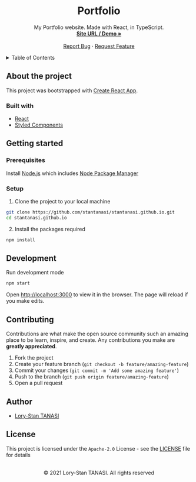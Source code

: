 <h1 align="center">Portfolio</h1>

<p align="center">
  My Portfolio website. Made with React, in TypeScript.
  <br />
  <a href="https://stantanasi.github.io">
    <strong>Site URL / Demo »</strong>
  </a>
  <br />
  <br />
  <a href="https://github.com/stantanasi/stantanasi.github.io/issues">Report Bug</a>
  ·
  <a href="https://github.com/stantanasi/stantanasi.github.io/issues">Request Feature</a>
</p>

<details>
  <summary>Table of Contents</summary>

  * [About the project](#about-the-project)
    * [Built with](#built-with)
  * [Getting started](#getting-started)
    * [Prerequisites](#prerequisites)
    * [Setup](#setup)
  * [Development](#development)
  * [Contributing](#contributing)
  * [Author](#author)
  * [License](#license)
</details>

## About the project

This project was bootstrapped with [Create React App](https://github.com/facebook/create-react-app).

### Built with
- [React](https://reactjs.org)
- [Styled Components](https://styled-components.com)

## Getting started

### Prerequisites

Install [Node.js](https://nodejs.org) which includes [Node Package Manager](https://www.npmjs.com/get-npm)

### Setup

1. Clone the project to your local machine

```bash
git clone https://github.com/stantanasi/stantanasi.github.io.git
cd stantanasi.github.io
```

2. Install the packages required

```bash
npm install
```

## Development

Run development mode

```bash
npm start
```

Open [http://localhost:3000](http://localhost:3000) to view it in the browser. The page will reload if you make edits.

## Contributing

Contributions are what make the open source community such an amazing place to be learn, inspire, and create. Any contributions you make are **greatly appreciated**.

1. Fork the project
2. Create your feature branch (`git checkout -b feature/amazing-feature`)
3. Commit your changes (`git commit -m 'Add some amazing feature'`)
4. Push to the branch (`git push origin feature/amazing-feature`)
5. Open a pull request

## Author

- [Lory-Stan TANASI](https://github.com/stantanasi)

## License

This project is licensed under the `Apache-2.0` License - see the [LICENSE](LICENSE) file for details

<p align="center">
  <br />
  © 2021 Lory-Stan TANASI. All rights reserved
</p>
